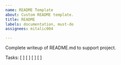 ```yaml
---
name: README Template
about: Custom README template.
title: README
labels: documentation, must-do
assignees: mitalic004

---
```


Complete writeup of README.md to support project.

Tasks:
[ ] 
[ ] 
[ ] 
[ ]
